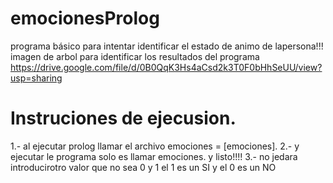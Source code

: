# emocionesProlog
programa básico para intentar identificar el estado de animo de lapersona!!!
imagen de arbol para identificar los resultados del programa
https://drive.google.com/file/d/0B0QqK3Hs4aCsd2k3T0F0bHhSeUU/view?usp=sharing

# Instruciones de ejecusion.
 1.- al ejecutar prolog llamar el archivo emociones = [emociones].
 2.- y ejecutar le programa solo es llamar emociones. y listo!!!!
 3.- no jedara introducirotro valor que no sea 0 y 1  el 1 es un SI y el 0 es un NO
